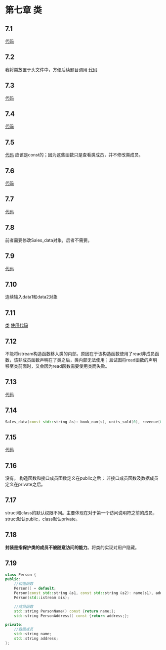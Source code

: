 # 第七章 类

## 7.1
[代码](https://github.com/dqxcj/C-Primer-answer/blob/main/chapter7/7_1.cpp)

## 7.2
我将类放置于头文件中，方便后续题目调用
[代码](https://github.com/dqxcj/C-Primer-answer/blob/main/chapter7/7_2.h)

## 7.3
[代码](https://github.com/dqxcj/C-Primer-answer/blob/main/chapter7/7_3.cpp)

## 7.4
[代码](https://github.com/dqxcj/C-Primer-answer/blob/main/chapter7/7_4.h)

## 7.5
[代码](https://github.com/dqxcj/C-Primer-answer/blob/main/chapter7/7_4.h)
应该是const的；因为这些函数只是查看类成员，并不修改类成员。

## 7.6 
[代码](https://github.com/dqxcj/C-Primer-answer/blob/main/chapter7/7_2.h)

## 7.7
[代码](https://github.com/dqxcj/C-Primer-answer/blob/main/chapter7/7_7.cpp)

## 7.8
前者需要修改Sales_data对象，后者不需要。

## 7.9
[代码](https://github.com/dqxcj/C-Primer-answer/blob/main/chapter7/7_4.h)

## 7.10 
连续输入data1和data2对象

## 7.11
[类](https://github.com/dqxcj/C-Primer-answer/blob/main/chapter7/7_2.h)
[使用代码](https://github.com/dqxcj/C-Primer-answer/blob/main/chapter7/7_11.cpp)

## 7.12
不能将istream构造函数移入类的内部。原因在于该构造函数使用了read非成员函数，该非成员函数声明在了类之后，类内部无法使用；且试图将read函数的声明移至类前面时，又会因为read函数需要使用类而失败。


## 7.13
[代码](https://github.com/dqxcj/C-Primer-answer/blob/main/chapter7/7_13.cpp)


## 7.14
```C++
Sales_data(const std::string &s): book_num(s), units_sold(0), revenue(0.0) {}
```

## 7.15
[代码](https://github.com/dqxcj/C-Primer-answer/blob/main/chapter7/7_4.h)


## 7.16
没有。
构造函数和接口成员函数定义在public之后；
非接口成员函数及数据成员定义在private之后。

## 7.17
struct和class的默认权限不同。主要体现在对于第一个访问说明符之前的成员，struct默认public，class默认private。

## 7.18
**封装是指保护类的成员不被随意访问的能力**。将类的实现对用户隐藏。

## 7.19
```C++
class Person {
public:
    //构造函数
    Person() = default;
    Person(const std::string &s1, const std::string &s2): name(s1), address(s2) {}
    Person(std::istream &is);

    //成员函数
    std::string PersonName() const {return name;};
    std::string PersonAddress() const {return address;};

private:
    //数据成员
    std::string name;
    std::string address;
};
```

